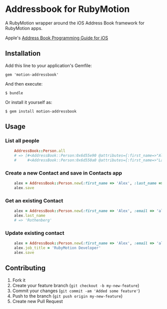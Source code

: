 # Addressbook for RubyMotion

A RubyMotion wrapper around the iOS Address Book framework for RubyMotion apps.

Apple's [Address Book Programming Guide for iOS](http://developer.apple.com/library/ios/#DOCUMENTATION/ContactData/Conceptual/AddressBookProgrammingGuideforiPhone/Introduction.html)

## Installation

Add this line to your application's Gemfile:

    gem 'motion-addressbook'

And then execute:

    $ bundle

Or install it yourself as:

    $ gem install motion-addressbook

## Usage

### List all people

```ruby
    AddressBook::Person.all
    # => [#<AddressBook::Person:0x6d55e90 @attributes={:first_name=>"Alex", :last_name=>"Rothenberg", :job_title=>nil, :department=>nil, :organization=>nil} @ab_person=#<__NSCFType:0x6df8bf0>>,
    #     #<AddressBook::Person:0x6d550a0 @attributes={:first_name=>"Laurent", :last_name=>"Sansonetti", :job_title=>nil, :department=>nil, :organization=>"HipByte"} @ab_person=#<__NSCFType:0x6df97d0>>]
```


### Create a new Contact and save in Contacts app

```ruby
    alex = AddressBook::Person.new(:first_name => 'Alex', :last_name => 'Rothenberg', :email => 'alex@example.com')
    alex.save
```

### Get an existing Contact

```ruby
    alex = AddressBook::Person.new(:first_name => 'Alex', :email => 'alex@example.com')
    alex.last_name
    # => 'Rothenberg'
```

### Update existing contact

```ruby
    alex = AddressBook::Person.new(:first_name => 'Alex', :email => 'alex@example.com')
    alex.job_title = 'RubyMotion Developer'
    alex.save
```

## Contributing

1. Fork it
2. Create your feature branch (`git checkout -b my-new-feature`)
3. Commit your changes (`git commit -am 'Added some feature'`)
4. Push to the branch (`git push origin my-new-feature`)
5. Create new Pull Request
